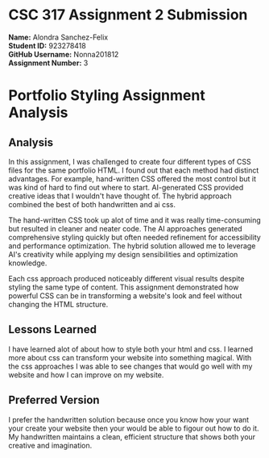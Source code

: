 # CSC 317 Assignment 2 Submission

**Name:** Alondra Sanchez-Felix  
**Student ID:** 923278418  
**GitHub Username:** Nonna201812  
**Assignment Number:** 3

# Portfolio Styling Assignment Analysis

## Analysis
In this assignment, I was challenged to create four different types of CSS files for the same portfolio HTML. I found out that each method had distinct advantages. For example, hand-written CSS offered the most control but it was kind of hard to find out where to start. AI-generated CSS provided creative ideas that I wouldn't have thought of. The hybrid approach combined the best of both handwritten and ai css.

The hand-written CSS took up alot of time and it was really time-consuming but resulted in cleaner and neater code. The AI approaches generated comprehensive styling quickly but often needed refinement for accessibility and performance optimization. The hybrid solution allowed me to leverage AI's creativity while applying my design sensibilities and optimization knowledge.

Each css approach produced noticeably different visual results despite styling the same type of content. This assignment demonstrated how powerful CSS can be in transforming a website's look and feel without changing the HTML structure.

## Lessons Learned
I have learned alot of about how to style both your html and css. I learned more about css can transform your website into something magical. With the css approaches I was able to see changes that would go well with my website and how I can improve on my website. 

## Preferred Version
I prefer the handwritten solution because once you know how your want your create your website then your would be able to figour out how to do it. My handwritten maintains a clean, efficient structure that shows both your creative and imagination. 